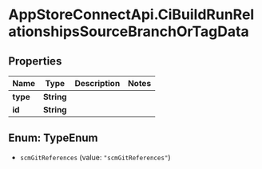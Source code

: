# AppStoreConnectApi.CiBuildRunRelationshipsSourceBranchOrTagData

## Properties

Name | Type | Description | Notes
------------ | ------------- | ------------- | -------------
**type** | **String** |  | 
**id** | **String** |  | 



## Enum: TypeEnum


* `scmGitReferences` (value: `"scmGitReferences"`)




